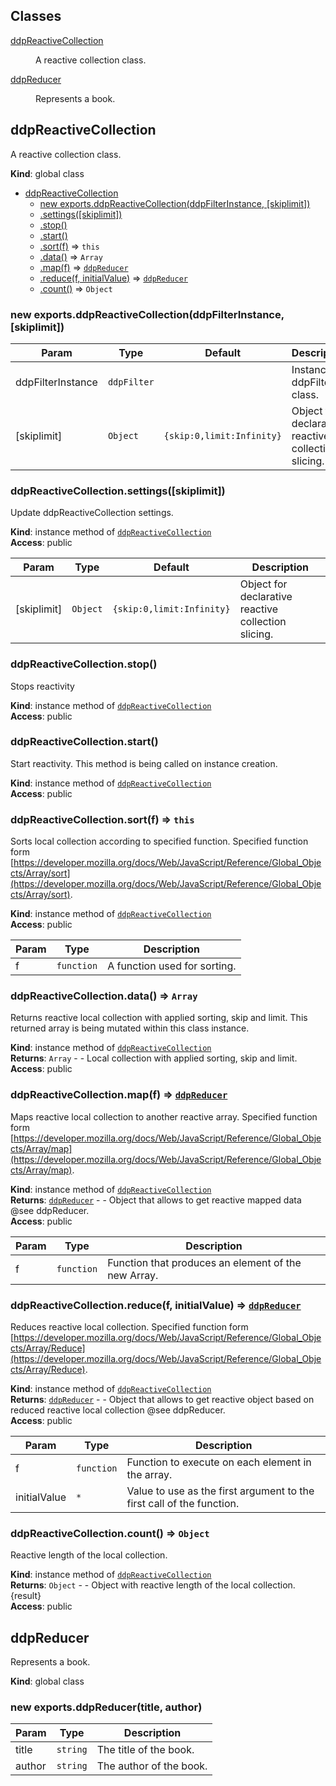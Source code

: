 ## Classes

<dl>
<dt><a href="#ddpReactiveCollection">ddpReactiveCollection</a></dt>
<dd><p>A reactive collection class.</p>
</dd>
<dt><a href="#ddpReducer">ddpReducer</a></dt>
<dd><p>Represents a book.</p>
</dd>
</dl>

<a name="ddpReactiveCollection"></a>

## ddpReactiveCollection
A reactive collection class.

**Kind**: global class  

* [ddpReactiveCollection](#ddpReactiveCollection)
    * [new exports.ddpReactiveCollection(ddpFilterInstance, [skiplimit])](#new_ddpReactiveCollection_new)
    * [.settings([skiplimit])](#ddpReactiveCollection+settings)
    * [.stop()](#ddpReactiveCollection+stop)
    * [.start()](#ddpReactiveCollection+start)
    * [.sort(f)](#ddpReactiveCollection+sort) ⇒ <code>this</code>
    * [.data()](#ddpReactiveCollection+data) ⇒ <code>Array</code>
    * [.map(f)](#ddpReactiveCollection+map) ⇒ [<code>ddpReducer</code>](#ddpReducer)
    * [.reduce(f, initialValue)](#ddpReactiveCollection+reduce) ⇒ [<code>ddpReducer</code>](#ddpReducer)
    * [.count()](#ddpReactiveCollection+count) ⇒ <code>Object</code>

<a name="new_ddpReactiveCollection_new"></a>

### new exports.ddpReactiveCollection(ddpFilterInstance, [skiplimit])

| Param | Type | Default | Description |
| --- | --- | --- | --- |
| ddpFilterInstance | <code>ddpFilter</code> |  | Instance of ddpFilter class. |
| [skiplimit] | <code>Object</code> | <code>{skip:0,limit:Infinity}</code> | Object for declarative reactive collection slicing. |

<a name="ddpReactiveCollection+settings"></a>

### ddpReactiveCollection.settings([skiplimit])
Update ddpReactiveCollection settings.

**Kind**: instance method of [<code>ddpReactiveCollection</code>](#ddpReactiveCollection)  
**Access**: public  

| Param | Type | Default | Description |
| --- | --- | --- | --- |
| [skiplimit] | <code>Object</code> | <code>{skip:0,limit:Infinity}</code> | Object for declarative reactive collection slicing. |

<a name="ddpReactiveCollection+stop"></a>

### ddpReactiveCollection.stop()
Stops reactivity

**Kind**: instance method of [<code>ddpReactiveCollection</code>](#ddpReactiveCollection)  
**Access**: public  
<a name="ddpReactiveCollection+start"></a>

### ddpReactiveCollection.start()
Start reactivity. This method is being called on instance creation.

**Kind**: instance method of [<code>ddpReactiveCollection</code>](#ddpReactiveCollection)  
**Access**: public  
<a name="ddpReactiveCollection+sort"></a>

### ddpReactiveCollection.sort(f) ⇒ <code>this</code>
Sorts local collection according to specified function.
Specified function form [https://developer.mozilla.org/docs/Web/JavaScript/Reference/Global_Objects/Array/sort](https://developer.mozilla.org/docs/Web/JavaScript/Reference/Global_Objects/Array/sort).

**Kind**: instance method of [<code>ddpReactiveCollection</code>](#ddpReactiveCollection)  
**Access**: public  

| Param | Type | Description |
| --- | --- | --- |
| f | <code>function</code> | A function used for sorting. |

<a name="ddpReactiveCollection+data"></a>

### ddpReactiveCollection.data() ⇒ <code>Array</code>
Returns reactive local collection with applied sorting, skip and limit.
This returned array is being mutated within this class instance.

**Kind**: instance method of [<code>ddpReactiveCollection</code>](#ddpReactiveCollection)  
**Returns**: <code>Array</code> - - Local collection with applied sorting, skip and limit.  
**Access**: public  
<a name="ddpReactiveCollection+map"></a>

### ddpReactiveCollection.map(f) ⇒ [<code>ddpReducer</code>](#ddpReducer)
Maps reactive local collection to another reactive array.
Specified function form [https://developer.mozilla.org/docs/Web/JavaScript/Reference/Global_Objects/Array/map](https://developer.mozilla.org/docs/Web/JavaScript/Reference/Global_Objects/Array/map).

**Kind**: instance method of [<code>ddpReactiveCollection</code>](#ddpReactiveCollection)  
**Returns**: [<code>ddpReducer</code>](#ddpReducer) - - Object that allows to get reactive mapped data @see ddpReducer.  
**Access**: public  

| Param | Type | Description |
| --- | --- | --- |
| f | <code>function</code> | Function that produces an element of the new Array. |

<a name="ddpReactiveCollection+reduce"></a>

### ddpReactiveCollection.reduce(f, initialValue) ⇒ [<code>ddpReducer</code>](#ddpReducer)
Reduces reactive local collection.
Specified function form [https://developer.mozilla.org/docs/Web/JavaScript/Reference/Global_Objects/Array/Reduce](https://developer.mozilla.org/docs/Web/JavaScript/Reference/Global_Objects/Array/Reduce).

**Kind**: instance method of [<code>ddpReactiveCollection</code>](#ddpReactiveCollection)  
**Returns**: [<code>ddpReducer</code>](#ddpReducer) - - Object that allows to get reactive object based on reduced reactive local collection @see ddpReducer.  
**Access**: public  

| Param | Type | Description |
| --- | --- | --- |
| f | <code>function</code> | Function to execute on each element in the array. |
| initialValue | <code>\*</code> | Value to use as the first argument to the first call of the function. |

<a name="ddpReactiveCollection+count"></a>

### ddpReactiveCollection.count() ⇒ <code>Object</code>
Reactive length of the local collection.

**Kind**: instance method of [<code>ddpReactiveCollection</code>](#ddpReactiveCollection)  
**Returns**: <code>Object</code> - - Object with reactive length of the local collection. {result}  
**Access**: public  
<a name="ddpReducer"></a>

## ddpReducer
Represents a book.

**Kind**: global class  
<a name="new_ddpReducer_new"></a>

### new exports.ddpReducer(title, author)

| Param | Type | Description |
| --- | --- | --- |
| title | <code>string</code> | The title of the book. |
| author | <code>string</code> | The author of the book. |

